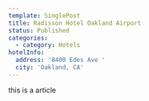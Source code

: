 ```yaml
---
template: SinglePost
title: Radisson Hotel Oakland Airport
status: Published
categories:
  - category: Hotels
hotelInfo:
  address: '8400 Edes Ave '
  city: 'Oakland, CA'
---
```

this is a article
      
